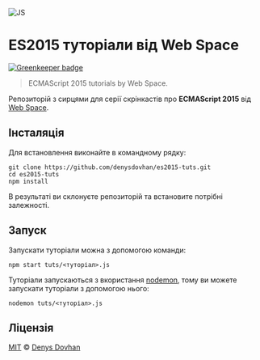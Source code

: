 ![JS](https://cloud.githubusercontent.com/assets/3459374/9547595/03d62334-4da4-11e5-8ef9-5413137588e3.png)

# ES2015 туторіали від Web Space

[![Greenkeeper badge](https://badges.greenkeeper.io/denysdovhan/es2015-tuts.svg)](https://greenkeeper.io/)

> ECMAScript 2015 tutorials by Web Space.

Репозиторій з сирцями для серії скрінкастів про **ECMAScript 2015** від [Web Space][webspace].

## Інсталяція

Для встановлення виконайте в командному рядку:

```
git clone https://github.com/denysdovhan/es2015-tuts.git
cd es2015-tuts
npm install
```

В результаті ви склонуєте репозиторій та встановите потрібні залежності.

## Запуск

Запускати туторіали можна з допомогою команди:

```
npm start tuts/<туторіал>.js
```

Туторіали запускаються з вкористання [nodemon][nodemon], тому ви можете запускати туторіали з допомогою нього:

```
nodemon tuts/<туторіал>.js
```

## Ліцензія

[MIT][mit-license] © [Denys Dovhan][denysdovhan]

[webspace]: https://www.youtube.com/channel/UCEeN_1QgyEUNvlvCj4Zylmw
[nodemon]: http://nodemon.io/
[mit-license]: http://opensource.org/licenses/MIT
[denysdovhan]: http://denysdovhan.com/
